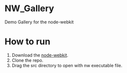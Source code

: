 NW_Gallery
==========

Demo Gallery for the node-webkit

How to run
==========

1. Download the [node-webkit](https://github.com/rogerwang/node-webkit).
2. Clone the repo.
3. Drag the src directory to open with nw executable file.

